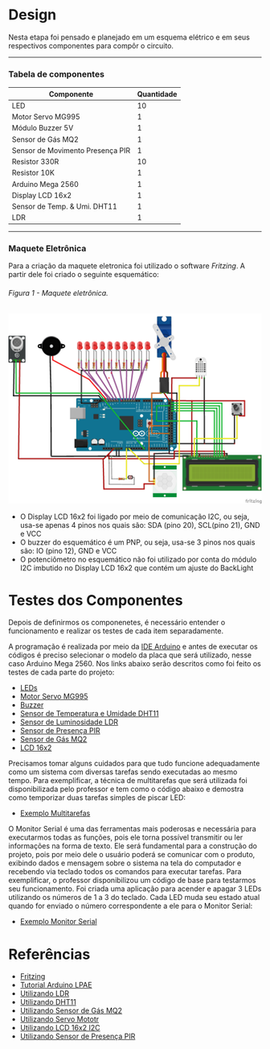 # Design

Nesta etapa foi pensado e planejado em um esquema elétrico e em seus respectivos componentes para compôr o circuito.

---
### Tabela de componentes 

Componente   | Quantidade
--------- | ------
LED | 10
Motor Servo MG995| 1
Módulo Buzzer 5V | 1
Sensor de Gás MQ2 | 1
Sensor de Movimento Presença PIR | 1
Resistor 330R | 10
Resistor 10K | 1
Arduino Mega 2560 | 1
Display LCD 16x2 |   1
Sensor de Temp. & Umi. DHT11 |   1
LDR | 1

---
### Maquete Eletrônica

Para a criação da maquete eletronica foi utilizado o software *Fritzing*. A partir dele foi criado o seguinte esquemático:

###### Figura 1 - Maquete eletrônica.
![Maquete Eletrônica](./Figuras/esquemacktcasa.jpg)

* O Display LCD 16x2 foi ligado por meio de comunicação I2C, ou seja, usa-se apenas 4 pinos nos quais são: SDA (pino 20), SCL(pino 21), GND e VCC
* O buzzer do esquemático é um PNP, ou seja, usa-se 3 pinos nos quais são: IO (pino 12), GND e VCC
* O potenciômetro no esquemático não foi utilizado por conta do módulo I2C imbutido no Display LCD 16x2 que contém um ajuste do BackLight

# Testes dos Componentes

Depois de definirmos os componenetes, é necessário entender o funcionamento e realizar os testes de cada item separadamente. 

A programação é realizada por meio da [IDE Arduino](https://www.arduino.cc/en/software) e antes de executar os códigos é preciso selecionar o modelo da placa que será utilizado, nesse caso Arduino Mega 2560. Nos links abaixo serão descritos como foi feito os testes de cada parte do projeto:

* [LEDs](./Testes/LEDs.md)
* [Motor Servo MG995](./Testes/servo.md)
* [Buzzer](./Testes/buzzer.md)
* [Sensor de Temperatura e Umidade DHT11](./Testes/dht.md)
* [Sensor de Luminosidade LDR](./Testes/ldr.md)
* [Sensor de Presença PIR](./Testes/PIR.md)
* [Sensor de Gás MQ2](./Testes/mq2.md)
* [LCD 16x2](./Testes/lcd.md)

Precisamos tomar alguns cuidados para que tudo funcione adequadamente como um sistema com diversas tarefas sendo executadas ao mesmo tempo. Para exemplificar, a técnica de multitarefas que será utilizada foi disponibilizada pelo professor e tem como o código abaixo e demostra como temporizar duas tarefas simples de piscar LED:

* [Exemplo Multitarefas](./Testes/multitarefas.ino)

O Monitor Serial é uma das ferramentas mais poderosas e necessária para executarmos todas as funções, pois ele torna possível transmitir ou ler informações na forma de texto. Ele será fundamental para a construção do projeto, pois por meio dele o usuário poderá se comunicar com o produto, exibindo dados e mensagem sobre o sistema na tela do computador e recebendo via teclado todos os comandos para executar tarefas. Para exemplificar, o professor disponibilizou um código de base para testarmos seu funcionamento. Foi criada uma aplicação para acender e apagar 3 LEDs utilizando os números de 1 a 3 do teclado. Cada LED muda seu estado atual quando for enviado o número correspondente a ele para o Monitor Serial:

* [Exemplo Monitor Serial](./Testes/monitorserial.ino)

# Referências

* [Fritzing](https://fritzing.org/)
* [Tutorial Arduino LPAE](https://github.com/LPAE/arduino_tutorial)
* [Utilizando LDR](https://www.filipeflop.com/universidade/kit-maker-arduino/projeto-10-sensor-de-luz-ambiente/)
* [Utilizando DHT11](https://www.filipeflop.com/produto/sensor-de-umidade-e-temperatura-dht11/) 
* [Utilizando Sensor de Gás MQ2](https://blogmasterwalkershop.com.br/arduino/como-usar-com-arduino-sensor-detector-de-gas-inflamavel-fumaca-mq-2)
* [Utilizando Servo Mototr](https://blogmasterwalkershop.com.br/arduino/como-usar-com-arduino-servo-motor-mg995)
* [Utilizando LCD 16x2 I2C](https://www.arduinoecia.com.br/modulo-i2c-display-16x2-arduino/) 
* [Utilizando Sensor de Presença PIR](https://www.filipeflop.com/blog/acendendo-uma-lampada-com-sensor-de-presenca/)
